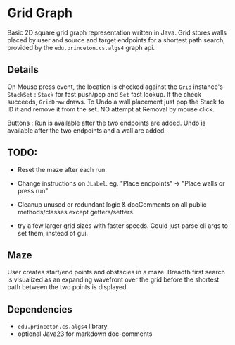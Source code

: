 # Grid Graph 

Basic 2D square grid graph representation written in Java. 
Grid stores walls placed by user and source and target endpoints for a shortest path search, provided by the `edu.princeton.cs.algs4` graph api.

## Details
On Mouse press event, the location is checked against the `Grid` instance's `StackSet` :
 `Stack` for fast push/pop and `Set` fast lookup. If the check succeeds, `GridDraw` draws.
To Undo a wall placement just pop the Stack to ID it and remove it from the set. NO attempt at Removal by mouse click.

Buttons :
 Run is available after the two endpoints are added.
 Undo is available after the two endpoints and a wall are added.

 ## TODO:

- Reset the maze after each run.
- Change instructions on `JLabel`. eg. "Place endpoints" -> "Place walls or press run"
- Cleanup unused or redundant logic & docComments on all public methods/classes except getters/setters.

- try a few larger grid sizes with faster speeds. Could just parse cli args to set them, instead of gui.

## Maze
 User creates start/end points and obstacles in a maze. Breadth first search is visualized as an expanding wavefront over the grid before 
 the shortest path between the two points is displayed.

## Dependencies

- `edu.princeton.cs.algs4` library
- optional Java23 for markdown doc-comments
